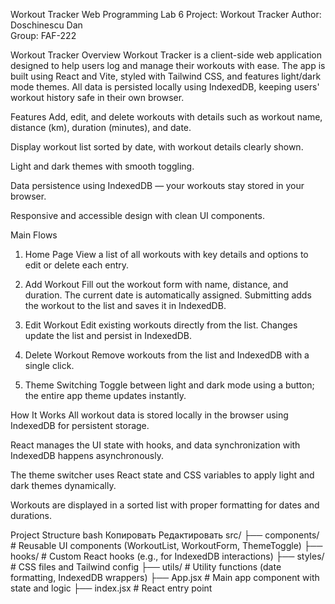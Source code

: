 Workout Tracker
Web Programming Lab 6
Project: Workout Tracker
Author: Doschinescu Dan  
Group: FAF-222

Workout Tracker Overview
Workout Tracker is a client-side web application designed to help users log and manage their workouts with ease. The app is built using React and Vite, styled with Tailwind CSS, and features light/dark mode themes. All data is persisted locally using IndexedDB, keeping users' workout history safe in their own browser.

Features
Add, edit, and delete workouts with details such as workout name, distance (km), duration (minutes), and date.

Display workout list sorted by date, with workout details clearly shown.

Light and dark themes with smooth toggling.

Data persistence using IndexedDB — your workouts stay stored in your browser.

Responsive and accessible design with clean UI components.

Main Flows
1. Home Page
View a list of all workouts with key details and options to edit or delete each entry.

2. Add Workout
Fill out the workout form with name, distance, and duration. The current date is automatically assigned. Submitting adds the workout to the list and saves it in IndexedDB.

3. Edit Workout
Edit existing workouts directly from the list. Changes update the list and persist in IndexedDB.

4. Delete Workout
Remove workouts from the list and IndexedDB with a single click.

5. Theme Switching
Toggle between light and dark mode using a button; the entire app theme updates instantly.

How It Works
All workout data is stored locally in the browser using IndexedDB for persistent storage.

React manages the UI state with hooks, and data synchronization with IndexedDB happens asynchronously.

The theme switcher uses React state and CSS variables to apply light and dark themes dynamically.

Workouts are displayed in a sorted list with proper formatting for dates and durations.

Project Structure
bash
Копировать
Редактировать
src/
├── components/       # Reusable UI components (WorkoutList, WorkoutForm, ThemeToggle)
├── hooks/            # Custom React hooks (e.g., for IndexedDB interactions)
├── styles/           # CSS files and Tailwind config
├── utils/            # Utility functions (date formatting, IndexedDB wrappers)
├── App.jsx           # Main app component with state and logic
├── index.jsx         # React entry point